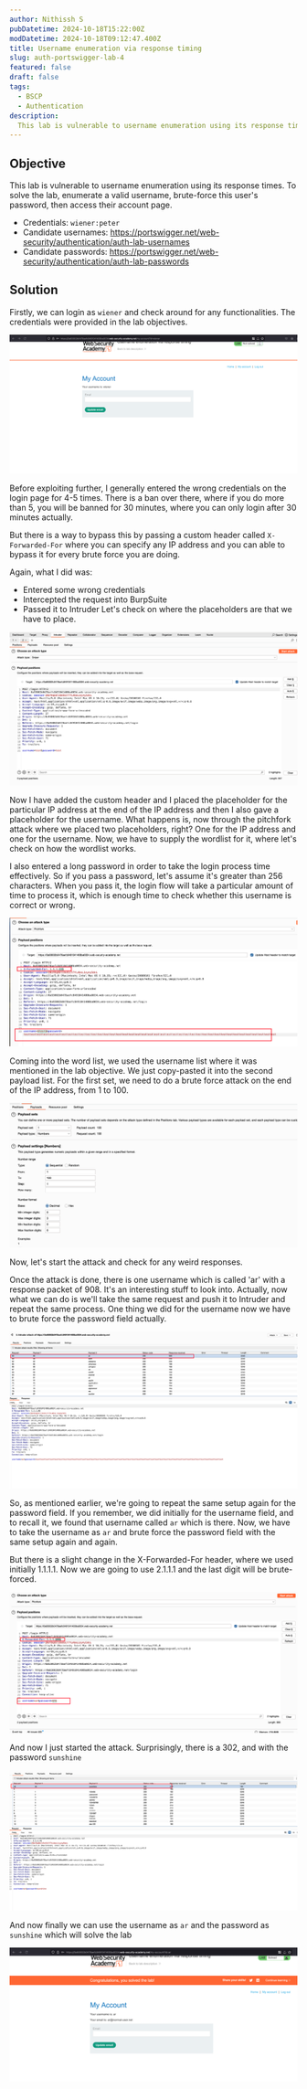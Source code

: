 ```yaml
---
author: Nithissh S
pubDatetime: 2024-10-18T15:22:00Z
modDatetime: 2024-10-18T09:12:47.400Z
title: Username enumeration via response timing
slug: auth-portswigger-lab-4
featured: false
draft: false
tags:
  - BSCP
  - Authentication
description:
  This lab is vulnerable to username enumeration using its response times. To solve the lab, enumerate a valid username, brute-force this user's password, then access their account page.
---
```


## Objective 

This lab is vulnerable to username enumeration using its response times. To solve the lab, enumerate a valid username, brute-force this user's password, then access their account page.

- Credentials: `wiener:peter`
- Candidate usernames: https://portswigger.net/web-security/authentication/auth-lab-usernames
- Candidate passwords: https://portswigger.net/web-security/authentication/auth-lab-passwords

## Solution 

Firstly, we can login as `wiener` and check around for any functionalities. The credentials were provided in the lab objectives. 

![](../../assets/images/bscp/auth/auth-15.png)

Before exploiting further, I generally entered the wrong credentials on the login page for 4-5 times. There is a ban over there, where if you do more than 5, you will be banned for 30 minutes, where you can only login after 30 minutes actually. 

But there is a way to bypass this by passing a custom header called `X-Forwarded-For` where you can specify any IP address and you can able to bypass it for every brute force you are doing. 

Again, what I did was:
- Entered some wrong credentials
- Intercepted the request into BurpSuite
- Passed it to Intruder
Let's check on where the placeholders are that we have to place. 

![](../../assets/images/bscp/auth/auth-16.png)

Now I have added the custom header and I placed the placeholder for the particular IP address at the end of the IP address and then I also gave a placeholder for the username. What happens is, now through the pitchfork attack where we placed two placeholders, right? One for the IP address and one for the username. Now, we have to supply the wordlist for it, where let's check on how the wordlist works. 

I also entered a long password in order to take the login process time effectively. So if you pass a password, let's assume it's greater than 256 characters. When you pass it, the login flow will take a particular amount of time to process it, which is enough time to check whether this username is correct or wrong. 

![](../../assets/images/bscp/auth/auth-17.png)

Coming into the word list, we used the username list where it was mentioned in the lab objective. We just copy-pasted it into the second payload list. For the first set, we need to do a brute force attack on the end of the IP address, from 1 to 100. 

![](../../assets/images/bscp/auth/auth-18.png)

Now, let's start the attack and check for any weird responses. 

Once the attack is done, there is one username which is called 'ar' with a response packet of 908. It's an interesting stuff to look into. Actually, now what we can do is we'll take the same request and push it to Intruder and repeat the same process. One thing we did for the username now we have to brute force the password field actually. 

![](../../assets/images/bscp/auth/auth-19.png)

So, as mentioned earlier, we're going to repeat the same setup again for the password field. If you remember, we did initially for the username field, and to recall it, we found that username called `ar` which is there. Now, we have to take the username as `ar` and brute force the password field with the same setup again and again. 

But there is a slight change in the X-Forwarded-For header, where we used initially 1.1.1.1. Now we are going to use 2.1.1.$1$ and the last digit will be brute-forced. 

![](../../assets/images/bscp/auth/auth-20.png)

And now I just started the attack. Surprisingly, there is a 302, and with the password `sunshine` 

![](../../assets/images/bscp/auth/auth-21.png)

And now finally we can use the username as `ar` and the password as `sunshine` which will solve the lab 

![](../../assets/images/bscp/auth/auth-22.png)